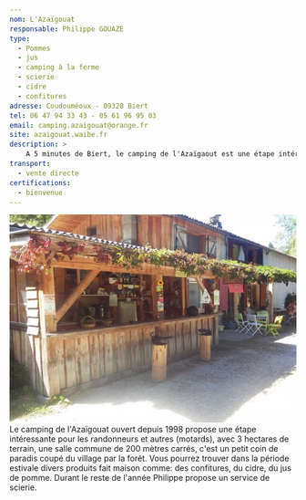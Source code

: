 ```yaml
---
nom: L'Azaïgouat
responsable: Philippe GOUAZE
type:
  - Pommes
  - jus
  - camping à la ferme
  - scierie
  - cidre
  - confitures
adresse: Coudouméoux - 09320 Biert
tel: 06 47 94 33 43 - 05 61 96 95 03
email: camping.azaigouat@orange.fr
site: azaigouat.waibe.fr
description: >
    A 5 minutes de Biert, le camping de l'Azaïgaout est une étape intéressante pour les vacanciers durant la période estivale et un service utile le reste de l'année avec sa scierie.
transport:
  - vente directe
certifications:
  - bienvenue
---
```


![L'Azaïgouat](./media/l-azaigouat.jpg)
Le camping de l'Azaïgouat ouvert depuis 1998 propose une étape intéressante pour les randonneurs et autres (motards), avec 3 hectares de terrain, une salle commune de 200 mètres carrés, c'est un petit coin de paradis coupé du village par la forêt. Vous pourrez trouver dans la période estivale divers produits fait maison comme: des confitures, du cidre, du jus de pomme. Durant le reste de l'année Philippe propose un service de scierie.